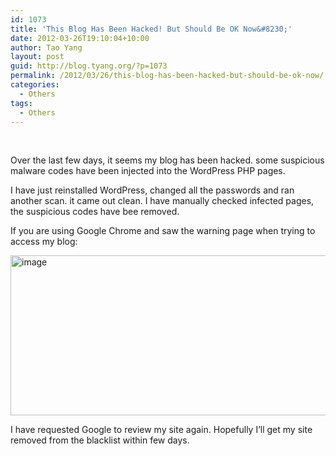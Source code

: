 ```yaml
---
id: 1073
title: 'This Blog Has Been Hacked! But Should Be OK Now&#8230;'
date: 2012-03-26T19:10:04+10:00
author: Tao Yang
layout: post
guid: http://blog.tyang.org/?p=1073
permalink: /2012/03/26/this-blog-has-been-hacked-but-should-be-ok-now/
categories:
  - Others
tags:
  - Others
---
```

&nbsp;

Over the last few days, it seems my blog has been hacked. some suspicious malware codes have been injected into the WordPress PHP pages.

I have just reinstalled WordPress, changed all the passwords and ran another scan. it came out clean. I have manually checked infected pages, the suspicious codes have bee removed.

If you are using Google Chrome and saw the warning page when trying to access my blog:

<a href="http://blog.tyang.org/wp-content/uploads/2012/03/image3.png"><img style="background-image: none; padding-left: 0px; padding-right: 0px; display: inline; padding-top: 0px; border: 0px;" title="image" src="http://blog.tyang.org/wp-content/uploads/2012/03/image_thumb3.png" alt="image" width="580" height="256" border="0" /></a>

I have requested Google to review my site again. Hopefully I’ll get my site removed from the blacklist within few days.